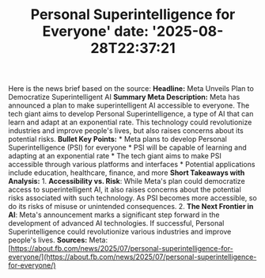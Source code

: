 ﻿---
title: "Personal Superintelligence for Everyone'
date: '2025-08-28T22:37:21"
category: "Markets"
summary: ""
slug: "personal superintelligence for everyone"
source_urls:
  - "https://about.fb.com/news/2025/07/personal-superintelligence-for-everyone/"
seo:
  title: "Personal Superintelligence for Everyone | Hash n Hedge'
  description: '"
  keywords: ["news", "markets", "brief"]
---
Here is the news brief based on the source:  **Headline:** Meta Unveils Plan to Democratize Superintelligent AI  **Summary Meta Description:** Meta has announced a plan to make superintelligent AI accessible to everyone. The tech giant aims to develop Personal Superintelligence, a type of AI that can learn and adapt at an exponential rate. This technology could revolutionize industries and improve people's lives, but also raises concerns about its potential risks.  **Bullet Key Points:**  * Meta plans to develop Personal Superintelligence (PSI) for everyone * PSI will be capable of learning and adapting at an exponential rate * The tech giant aims to make PSI accessible through various platforms and interfaces * Potential applications include education, healthcare, finance, and more  **Short Takeaways with Analysis:**  1. **Accessibility vs. Risk**: While Meta's plan could democratize access to superintelligent AI, it also raises concerns about the potential risks associated with such technology. As PSI becomes more accessible, so do its risks of misuse or unintended consequences. 2. **The Next Frontier in AI**: Meta's announcement marks a significant step forward in the development of advanced AI technologies. If successful, Personal Superintelligence could revolutionize various industries and improve people's lives.  **Sources:** Meta: [https://about.fb.com/news/2025/07/personal-superintelligence-for-everyone/](https://about.fb.com/news/2025/07/personal-superintelligence-for-everyone/) 
